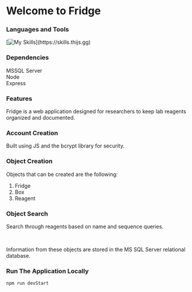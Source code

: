 # Welcome to Fridge
### Languages and Tools
[![My Skills](https://skills.thijs.gg/icons?i=js,html,css,nodejs,)](https://skills.thijs.gg)

### Dependencies
MSSQL Server <br>
Node <br>
Express <br>

### Features
Fridge is a web application designed for researchers to keep lab reagents organized and documented.

### Account Creation
Built using JS and the bcrypt library for security.

### Object Creation
Objects that can be created are the following:
1. Fridge
2. Box
3. Reagent
### Object Search
Search through reagents based on name and sequence queries.

<br>

Information from these objects are stored in the MS SQL Server relational database. 

### Run The Application Locally
```
npm run devStart
```
